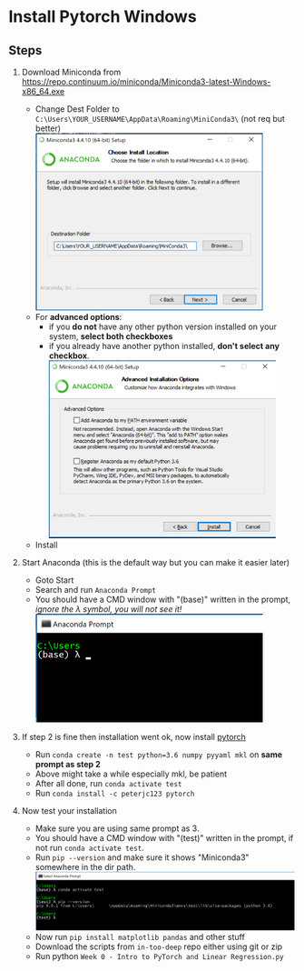 # Install Pytorch Windows

## Steps

1. Download Miniconda from https://repo.continuum.io/miniconda/Miniconda3-latest-Windows-x86_64.exe

    - Change Dest Folder to `C:\Users\YOUR_USERNAME\AppData\Roaming\MiniConda3\` (not req but better)<br>
    <img src="pics/install-pytorch-windows/conda-install1.png" width="400" /> <br>
    - For **advanced options**:
        - if you **do not** have any other python version installed on your system, **select both checkboxes**
        - if you already have another python installed, **don't select any checkbox**.
        <img src="pics/install-pytorch-windows/conda-install2.png" width="400" /><br>
    - Install
2. Start Anaconda (this is the default way but you can make it easier later)
    - Goto Start
    - Search and run `Anaconda Prompt`
    - You should have a CMD window with "(base)" written in the prompt, *ignore the λ symbol, you will not see it!*
    <img src="pics/install-pytorch-windows/console1.png" width="400" /><br>
3. If step 2 is fine then installation went ok, now install [pytorch](https://github.com/peterjc123/pytorch-scripts)
    - Run `conda create -n test python=3.6 numpy pyyaml mkl` on **same prompt as step 2**
    - Above might take a while especially mkl, be patient
    - After all done, run `conda activate test`
    - Run `conda install -c peterjc123 pytorch`
4. Now test your installation
    - Make sure you are using same prompt as 3.
    - You should have a CMD window with "(test)" written in the prompt, if not run `conda activate test`.
    - Run `pip --version` and make sure it shows "Miniconda3" somewhere in the dir path.
    <img src="pics/install-pytorch-windows/console2.png" width="500" /><br>
    - Now run `pip install matplotlib pandas` and other stuff
    - Download the scripts from `in-too-deep` repo either using git or zip
    - Run python `Week 0 - Intro to PyTorch and Linear Regression.py`
